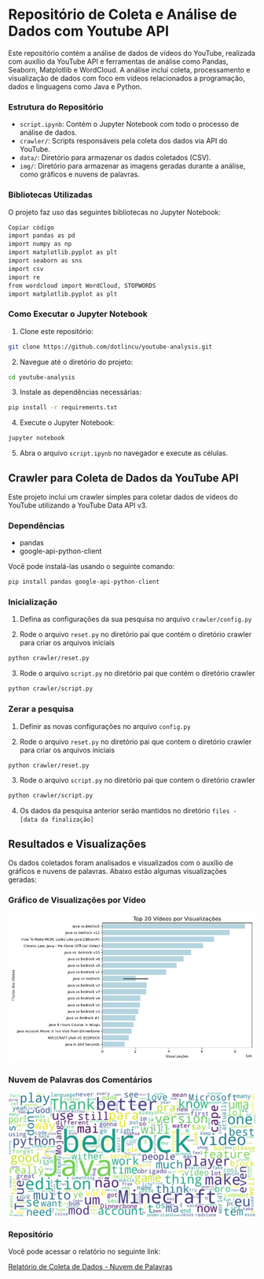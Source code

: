 # Repositório de Coleta e Análise de Dados com Youtube API

Este repositório contém a análise de dados de vídeos do YouTube, realizada com auxílio da YouTube API e ferramentas de análise como Pandas, Seaborn, Matplotlib e WordCloud. A análise inclui coleta, processamento e visualização de dados com foco em vídeos relacionados a programação, dados e linguagens como Java e Python.

### Estrutura do Repositório

- `script.ipynb`: Contém o Jupyter Notebook com todo o processo de análise de dados.
- `crawler/`: Scripts responsáveis pela coleta dos dados via API do YouTube.
- `data/`: Diretório para armazenar os dados coletados (CSV).
- `img/`: Diretório para armazenar as imagens geradas durante a análise, como gráficos e nuvens de palavras.

### Bibliotecas Utilizadas
O projeto faz uso das seguintes bibliotecas no Jupyter Notebook:

```bash
Copiar código
import pandas as pd
import numpy as np
import matplotlib.pyplot as plt
import seaborn as sns
import csv
import re
from wordcloud import WordCloud, STOPWORDS
import matplotlib.pyplot as plt
```
### Como Executar o Jupyter Notebook

1. Clone este repositório:

```bash
git clone https://github.com/dotlincu/youtube-analysis.git
```

2. Navegue até o diretório do projeto:

```bash
cd youtube-analysis
```

3. Instale as dependências necessárias:

```bash
pip install -r requirements.txt
```

4. Execute o Jupyter Notebook:
```bash
jupyter notebook
```

5. Abra o arquivo `script.ipynb` no navegador e execute as células.

## Crawler para Coleta de Dados da YouTube API

Este projeto inclui um crawler simples para coletar dados de vídeos do YouTube utilizando a YouTube Data API v3.

### Dependências

- pandas
- google-api-python-client

Você pode instalá-las usando o seguinte comando:

```bash
pip install pandas google-api-python-client
```

### Inicialização

1. Defina as configurações da sua pesquisa no arquivo `crawler/config.py`

2. Rode o arquivo `reset.py` no diretório pai que contém o diretório crawler para criar os arquivos iniciais

```bash
python crawler/reset.py
```

3. Rode o arquivo `script.py` no diretório pai que contém o diretório crawler

```bash
python crawler/script.py
```

### Zerar a pesquisa

1. Definir as novas configurações no arquivo `config.py`

2. Rode o arquivo `reset.py` no diretório pai que contem o diretório crawler para criar os arquivos iniciais

```bash
python crawler/reset.py
```

3. Rode o arquivo `script.py` no diretório pai que contem o diretório crawler

```bash
python crawler/script.py
```

4. Os dados da pesquisa anterior serão mantidos no diretório `files - [data da finalização]`

## Resultados e Visualizações

Os dados coletados foram analisados e visualizados com o auxílio de gráficos e nuvens de palavras. Abaixo estão algumas visualizações geradas:

### Gráfico de Visualizações por Vídeo
![Top 20 vídeos por visualizações](img/top20_videos_views_graph.png)

### Nuvem de Palavras dos Comentários
![Nuvem de palavras dos comentários](img/wordcloud_programacao_dados.png)

### Repositório

Você pode acessar o relatório no seguinte link:

[Relatório de Coleta de Dados - Nuvem de Palavras](AMS___Nuvem_de_Palavras.pdf)